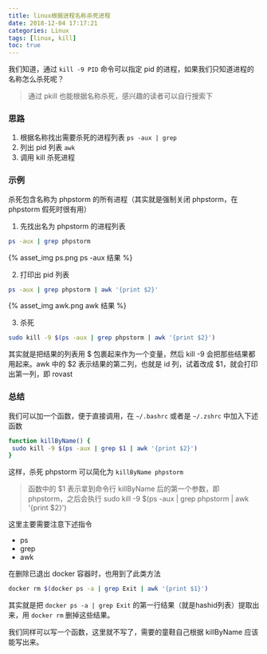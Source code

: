 ```yaml
---
title: linux根据进程名称杀死进程
date: 2018-12-04 17:17:21
categories: Linux
tags: [linux, kill]
toc: true
---
```


我们知道，通过 `kill -9 PID` 命令可以指定 pid 的进程，如果我们只知道进程的名称怎么杀死呢？

> 通过 pkill 也能根据名称杀死，感兴趣的读者可以自行搜索下

### 思路

1. 根据名称找出需要杀死的进程列表 `ps -aux | grep`
2. 列出 pid 列表 `awk`
3. 调用 kill 杀死进程

### 示例

杀死包含名称为 phpstorm 的所有进程（其实就是强制关闭 phpstorm，在 phpstorm 假死时很有用）

1. 先找出名为 phpstorm 的进程列表
```bash
ps -aux | grep phpstorm
```

{% asset_img ps.png ps -aux 结果 %}

2. 打印出 pid 列表
```bash
ps -aux | grep phpstorm | awk '{print $2}'
```

{% asset_img awk.png awk 结果 %}

3. 杀死
```bash
sudo kill -9 $(ps -aux | grep phpstorm | awk '{print $2}')
```

其实就是把结果的列表用 $ 包裹起来作为一个变量，然后 kill -9 会把那些结果都用起来。awk 中的 $2 表示结果的第二列，也就是 id 列，试着改成 $1，就会打印出第一列，即 rovast

### 总结

我们可以加一个函数，便于直接调用，在 `~/.bashrc` 或者是 `~/.zshrc` 中加入下述函数

```bash
function killByName() {
 sudo kill -9 $(ps -aux | grep $1 | awk '{print $2}')
}
```

这样，杀死 phpstorm 可以简化为 `killByName phpstorm`

> 函数中的 $1 表示拿到命令行 killByName 后的第一个参数，即 phpstorm，之后会执行 sudo kill -9 $(ps -aux | grep phpstorm | awk '{print $2}')

这里主要需要注意下述指令

- ps
- grep
- awk

在删除已退出 docker 容器时，也用到了此类方法

```bash
docker rm $(docker ps -a | grep Exit | awk '{print $1}')
```

其实就是把 `docker ps -a | grep Exit` 的第一行结果（就是hashid列表）提取出来，用 `docker rm` 删掉这些结果。 

我们同样可以写一个函数，这里就不写了，需要的童鞋自己根据 killByName 应该能写出来。
